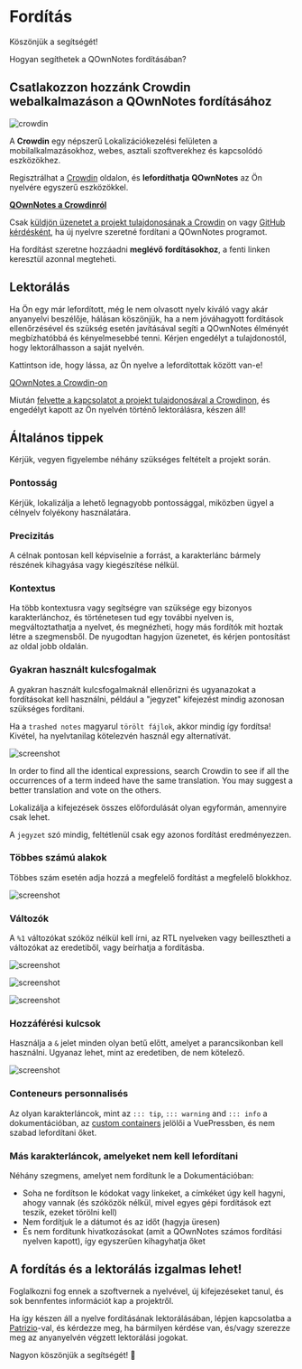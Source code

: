 # Fordítás

Köszönjük a segítségét!

Hogyan segíthetek a QOwnNotes fordításában?

## Csatlakozzon hozzánk Crowdin webalkalmazáson a QOwnNotes fordításához

![crowdin](/img/crowdin.png)

A **Crowdin** egy népszerű Lokalizációkezelési felületen a mobilalkalmazásokhoz, webes, asztali szoftverekhez és kapcsolódó eszközökhez.

Regisztrálhat a [Crowdin](https://crowdin.com/project/qownnotes) oldalon, és **lefordíthatja** **QOwnNotes** az Ön nyelvére egyszerű eszközökkel.

**[QOwnNotes a Crowdinról](https://crowdin.com/project/qownnotes)**

Csak [küldjön üzenetet a projekt tulajdonosának a Crowdin](https://crowdin.com/profile/pbek) on vagy [GitHub kérdésként](https://github.com/pbek/QOwnNotes/issues), ha új nyelvre szeretné fordítani a QOwnNotes programot.

Ha fordítást szeretne hozzáadni **meglévő fordításokhoz**, a fenti linken keresztül azonnal megteheti.

## Lektorálás

Ha Ön egy már lefordított, még le nem olvasott nyelv kiváló vagy akár anyanyelvi beszélője, hálásan köszönjük, ha a nem jóváhagyott fordítások ellenőrzésével és szükség esetén javításával segíti a QOwnNotes élményét megbízhatóbbá és kényelmesebbé tenni. Kérjen engedélyt a tulajdonostól, hogy lektorálhasson a saját nyelvén.

Kattintson ide, hogy lássa, az Ön nyelve a lefordítottak között van-e!

[QOwnNotes a Crowdin-on](https://translate.qownnotes.org/)

Miután [felvette a kapcsolatot a projekt tulajdonosával a Crowdinon](https://crowdin.com/profile/pbek), és engedélyt kapott az Ön nyelvén történő lektorálásra, készen áll!

## Általános tippek

Kérjük, vegyen figyelembe néhány szükséges feltételt a projekt során.

### Pontosság

Kérjük, lokalizálja a lehető legnagyobb pontossággal, miközben ügyel a célnyelv folyékony használatára.

### Precizitás

A célnak pontosan kell képviselnie a forrást, a karakterlánc bármely részének kihagyása vagy kiegészítése nélkül.

### Kontextus

Ha több kontextusra vagy segítségre van szüksége egy bizonyos karakterlánchoz, és történetesen tud egy további nyelven is, megváltoztathatja a nyelvet, és megnézheti, hogy más fordítók mit hoztak létre a szegmensből. De nyugodtan hagyjon üzenetet, és kérjen pontosítást az oldal jobb oldalán.

### Gyakran használt kulcsfogalmak

A gyakran használt kulcsfogalmaknál ellenőrizni és ugyanazokat a fordításokat kell használni, például a "jegyzet" kifejezést mindig azonosan szükséges fordítani.

Ha a `trashed notes` magyarul `törölt fájlok`, akkor mindig így fordítsa! Kivétel, ha nyelvtanilag kötelezvén használ egy alternatívát.

![screenshot](/img/crowdin/screenshot-7.png)

In order to find all the identical expressions, search Crowdin to see if all the occurrences of a term indeed have the same translation. You may suggest a better translation and vote on the others.

Lokalizálja a kifejezések összes előfordulását olyan egyformán, amennyire csak lehet.

A `jegyzet` szó mindig, feltétlenül csak egy azonos fordítást eredményezzen.

### Többes számú alakok

Többes szám esetén adja hozzá a megfelelő fordítást a megfelelő blokkhoz.

![screenshot](/img/crowdin/screenshot-4.png)

### Változók

A `%1` változókat szóköz nélkül kell írni, az RTL nyelveken vagy beillesztheti a változókat az eredetiből, vagy beírhatja a fordításba.

![screenshot](/img/crowdin/screenshot-1.png)

![screenshot](/img/crowdin/screenshot-5.png)

![screenshot](/img/crowdin/screenshot-3.png)

### Hozzáférési kulcsok

Használja a `&` jelet minden olyan betű előtt, amelyet a parancsikonban kell használni. Ugyanaz lehet, mint az eredetiben, de nem kötelező.

![screenshot](/img/crowdin/screenshot-4.png)

### Conteneurs personnalisés

Az olyan karakterláncok, mint az `::: tip`, `::: warning` and `::: info` a dokumentációban, az [custom containers](https://vuepress.vuejs.org/guide/markdown.html#custom-containers) jelölői a VuePressben, és nem szabad lefordítani őket.

### Más karakterláncok, amelyeket nem kell lefordítani

Néhány szegmens, amelyet nem fordítunk le a Dokumentációban:

- Soha ne fordítson le kódokat vagy linkeket, a címkéket úgy kell hagyni, ahogy vannak (és szóközök nélkül, mivel egyes gépi fordítások ezt teszik, ezeket törölni kell)
- Nem fordítjuk le a dátumot és az időt (hagyja üresen)
- És nem fordítunk hivatkozásokat (amit a QOwnNotes számos fordítási nyelven kapott), így egyszerűen kihagyhatja őket

## A fordítás és a lektorálás izgalmas lehet!

Foglalkozni fog ennek a szoftvernek a nyelvével, új kifejezéseket tanul, és sok bennfentes információt kap a projektről.

Ha így készen áll a nyelve fordításának lektorálásában, lépjen kapcsolatba a [Patrizio](https://crowdin.com/profile/pbek)-val, és kérdezze meg, ha bármilyen kérdése van, és/vagy szerezze meg az anyanyelvén végzett lektorálási jogokat.

Nagyon köszönjük a segítségét! 🙂
